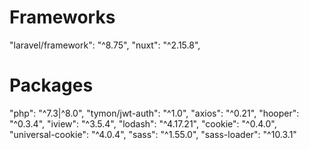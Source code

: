 # Frameworks

"laravel/framework": "^8.75", "nuxt": "^2.15.8",

# Packages

"php": "^7.3|^8.0",
"tymon/jwt-auth": "^1.0",
"axios": "^0.21",
"hooper": "^0.3.4",
"iview": "^3.5.4",
"lodash": "^4.17.21",
"cookie": "^0.4.0",
"universal-cookie": "^4.0.4",
"sass": "^1.55.0",
"sass-loader": "^10.3.1"
